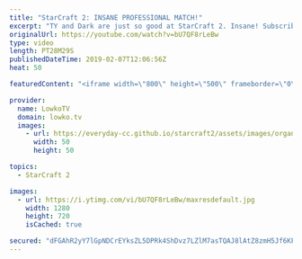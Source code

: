 ```yaml
---
title: "StarCraft 2: INSANE PROFESSIONAL MATCH!"
excerpt: "TY and Dark are just so good at StarCraft 2. Insane! Subscribe for more videos: http://lowko.tv/youtube Mass Battlecruiser: https://www.youtube.com/watch?v=XzISfSZCLfY  In this video I give commentary to a professional match of Zerg vs Terran in StarCraft 2. Both players in this game are some of the"
originalUrl: https://youtube.com/watch?v=bU7QF8rLeBw
type: video
length: PT28M29S
publishedDateTime: 2019-02-07T12:06:56Z
heat: 50

featuredContent: "<iframe width=\"800\" height=\"500\" frameborder=\"0\" src=\"https://www.youtube.com/embed/bU7QF8rLeBw\" allow=\"accelerometer; autoplay; encrypted-media; gyroscope; picture-in-picture\" allowfullscreen></iframe>"

provider:
  name: LowkoTV
  domain: lowko.tv
  images:
    - url: https://everyday-cc.github.io/starcraft2/assets/images/organizations/lowko.tv-50x50.jpg
      width: 50
      height: 50

topics:
  - StarCraft 2

images:
  - url: https://i.ytimg.com/vi/bU7QF8rLeBw/maxresdefault.jpg
    width: 1280
    height: 720
    isCached: true

secured: "dFGAhR2yY7lGpNDCrEYksZL5DPRk4ShDvz7LZlM7asTQAJ8lAtZ8zmH5Jf6KFDXhGiCp3yUpXg+0vimm/72ipp2mBOgfePN6y27YZO6ugCbBuvWCu0QGg8Xr6huvK8bPfA2t3Yz5nlnn0C8F856hvDKFdRVL4ytYmDyuixiu7FTUUqssD5mRbXk7OUIqfJ0GxBG5HSzS03CZVZu4xgr8ZqdYTJMYFphoMDJExSB7Jv4qmGDDWP3ZehM4A2ghU4HL1b8NyY6lm9+vEQPUF3SLNeedsYCV7OohB/ArUPm7HY41LMtYKyfCJYdjsvqVQLVM9EPoyaVebnVv8k0TpJcw+hAUXoFn0OYu1Kec/zRcQHsNq21AOb+1cLY3a3M19wI8d8Q4KUzAPOwlGrqEPymCG0t0t8UDM0Tts7fd4DpLQIgwXYE/Bai7k09kUmSD6FO2;font7KmLATStU2ib6Xkz3Q=="
---
```


